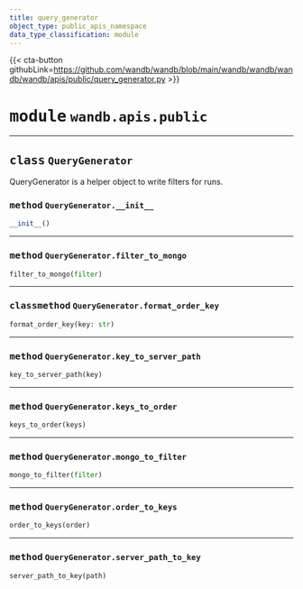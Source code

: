 ```yaml
---
title: query_generator
object_type: public_apis_namespace
data_type_classification: module
---
```


{{< cta-button githubLink=https://github.com/wandb/wandb/blob/main/wandb/wandb/wandb/wandb/apis/public/query_generator.py >}}




# <kbd>module</kbd> `wandb.apis.public`






---

## <kbd>class</kbd> `QueryGenerator`
QueryGenerator is a helper object to write filters for runs. 

### <kbd>method</kbd> `QueryGenerator.__init__`

```python
__init__()
```








---

### <kbd>method</kbd> `QueryGenerator.filter_to_mongo`

```python
filter_to_mongo(filter)
```





---

### <kbd>classmethod</kbd> `QueryGenerator.format_order_key`

```python
format_order_key(key: str)
```





---

### <kbd>method</kbd> `QueryGenerator.key_to_server_path`

```python
key_to_server_path(key)
```





---

### <kbd>method</kbd> `QueryGenerator.keys_to_order`

```python
keys_to_order(keys)
```





---

### <kbd>method</kbd> `QueryGenerator.mongo_to_filter`

```python
mongo_to_filter(filter)
```





---

### <kbd>method</kbd> `QueryGenerator.order_to_keys`

```python
order_to_keys(order)
```





---

### <kbd>method</kbd> `QueryGenerator.server_path_to_key`

```python
server_path_to_key(path)
```






